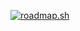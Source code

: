 <a href="https://roadmap.sh"><img src="https://roadmap.sh/card/tall/67714b7570129741a8ee2174?variant=dark&roadmaps=python%2Cgit-github%2Cjava%2Clinux" alt="roadmap.sh"/></a>
